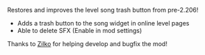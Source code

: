 Restores and improves the level song trash button from pre-2.206!

* Adds a trash button to the song widget in online level pages
* Able to delete SFX (Enable in mod settings)

Thanks to [Zilko](https://github.com/ZiLko) for helping develop and bugfix the mod!
